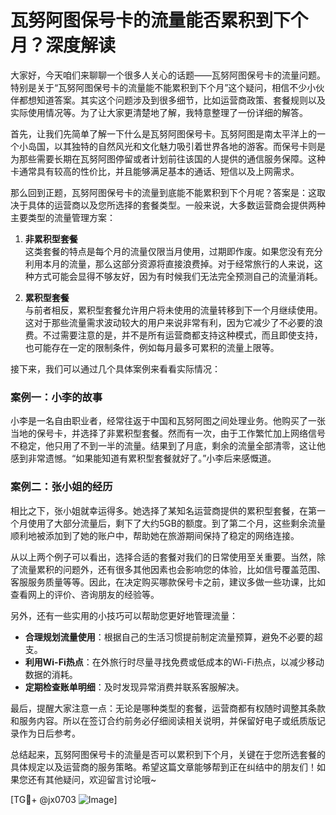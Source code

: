 # 瓦努阿图保号卡的流量能否累积到下个月？深度解读

大家好，今天咱们来聊聊一个很多人关心的话题——瓦努阿图保号卡的流量问题。特别是关于“瓦努阿图保号卡的流量能不能累积到下个月”这个疑问，相信不少小伙伴都想知道答案。其实这个问题涉及到很多细节，比如运营商政策、套餐规则以及实际使用情况等。为了让大家更清楚地了解，我特意整理了一份详细的解答。

首先，让我们先简单了解一下什么是瓦努阿图保号卡。瓦努阿图是南太平洋上的一个小岛国，以其独特的自然风光和文化魅力吸引着世界各地的游客。而保号卡则是为那些需要长期在瓦努阿图停留或者计划前往该国的人提供的通信服务保障。这种卡通常具有较高的性价比，并且能够满足基本的通话、短信以及上网需求。

那么回到正题，瓦努阿图保号卡的流量到底能不能累积到下个月呢？答案是：这取决于具体的运营商以及您所选择的套餐类型。一般来说，大多数运营商会提供两种主要类型的流量管理方案：

1. **非累积型套餐**  
   这类套餐的特点是每个月的流量仅限当月使用，过期即作废。如果您没有充分利用本月的流量，那么这部分资源将直接浪费掉。对于经常旅行的人来说，这种方式可能会显得不够友好，因为有时候我们无法完全预测自己的流量消耗。

2. **累积型套餐**  
   与前者相反，累积型套餐允许用户将未使用的流量转移到下一个月继续使用。这对于那些流量需求波动较大的用户来说非常有利，因为它减少了不必要的浪费。不过需要注意的是，并不是所有运营商都支持这种模式，而且即使支持，也可能存在一定的限制条件，例如每月最多可累积的流量上限等。

接下来，我们可以通过几个具体案例来看看实际情况：

### 案例一：小李的故事  
小李是一名自由职业者，经常往返于中国和瓦努阿图之间处理业务。他购买了一张当地的保号卡，并选择了非累积型套餐。然而有一次，由于工作繁忙加上网络信号不稳定，他只用了不到一半的流量。结果到了月底，剩余的流量全部清零，这让他感到非常遗憾。“如果能知道有累积型套餐就好了。”小李后来感慨道。

### 案例二：张小姐的经历  
相比之下，张小姐就幸运得多。她选择了某知名运营商提供的累积型套餐，在第一个月使用了大部分流量后，剩下了大约5GB的额度。到了第二个月，这些剩余流量顺利地被添加到了她的账户中，帮助她在旅游期间保持了稳定的网络连接。

从以上两个例子可以看出，选择合适的套餐对我们的日常使用至关重要。当然，除了流量累积的问题外，还有很多其他因素也会影响您的体验，比如信号覆盖范围、客服服务质量等等。因此，在决定购买哪款保号卡之前，建议多做一些功课，比如查看网上的评价、咨询朋友的经验等。

另外，还有一些实用的小技巧可以帮助您更好地管理流量：

- **合理规划流量使用**：根据自己的生活习惯提前制定流量预算，避免不必要的超支。
- **利用Wi-Fi热点**：在外旅行时尽量寻找免费或低成本的Wi-Fi热点，以减少移动数据的消耗。
- **定期检查账单明细**：及时发现异常消费并联系客服解决。

最后，提醒大家注意一点：无论是哪种类型的套餐，运营商都有权随时调整其条款和服务内容。所以在签订合约前务必仔细阅读相关说明，并保留好电子或纸质版记录作为日后参考。

总结起来，瓦努阿图保号卡的流量是否可以累积到下个月，关键在于您所选套餐的具体规定以及运营商的服务策略。希望这篇文章能够帮到正在纠结中的朋友们！如果您还有其他疑问，欢迎留言讨论哦~

[TG💪+ @jx0703 ![Image](https://github.com/user-attachments/assets/dbca1d08-cadb-493c-b0ec-ad6f7a83f270)]